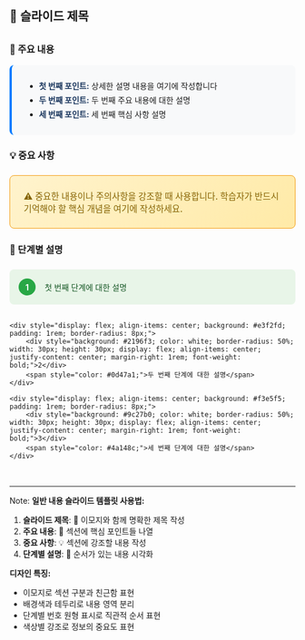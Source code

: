 ## 📌 슬라이드 제목

<div style="margin: 2rem 0;">

### 🎯 주요 내용

<div style="background: #f8f9fa; padding: 1.5rem; border-radius: 8px; border-left: 4px solid #007bff; margin: 1rem 0;">
    <ul style="margin: 0; line-height: 1.8;">
        <li><strong style="color: #1a365d;">첫 번째 포인트:</strong> 상세한 설명 내용을 여기에 작성합니다</li>
        <li><strong style="color: #1a365d;">두 번째 포인트:</strong> 두 번째 주요 내용에 대한 설명</li>
        <li><strong style="color: #1a365d;">세 번째 포인트:</strong> 세 번째 핵심 사항 설명</li>
    </ul>
</div>

### 💡 중요 사항

<div style="background: linear-gradient(135deg, #fff3cd, #ffeaa7); padding: 1.5rem; border-radius: 8px; border: 1px solid #f39c12; margin: 1.5rem 0;">
    <p style="margin: 0; color: #856404; font-weight: 500; font-size: 1.1em;">
        ⚠️ 중요한 내용이나 주의사항을 강조할 때 사용합니다. 학습자가 반드시 기억해야 할 핵심 개념을 여기에 작성하세요.
    </p>
</div>

### 📝 단계별 설명

<div style="display: flex; flex-direction: column; gap: 1rem; margin: 1.5rem 0;">
    <div style="display: flex; align-items: center; background: #e8f5e8; padding: 1rem; border-radius: 8px;">
        <div style="background: #28a745; color: white; border-radius: 50%; width: 30px; height: 30px; display: flex; align-items: center; justify-content: center; margin-right: 1rem; font-weight: bold;">1</div>
        <span style="color: #155724;">첫 번째 단계에 대한 설명</span>
    </div>

    <div style="display: flex; align-items: center; background: #e3f2fd; padding: 1rem; border-radius: 8px;">
        <div style="background: #2196f3; color: white; border-radius: 50%; width: 30px; height: 30px; display: flex; align-items: center; justify-content: center; margin-right: 1rem; font-weight: bold;">2</div>
        <span style="color: #0d47a1;">두 번째 단계에 대한 설명</span>
    </div>

    <div style="display: flex; align-items: center; background: #f3e5f5; padding: 1rem; border-radius: 8px;">
        <div style="background: #9c27b0; color: white; border-radius: 50%; width: 30px; height: 30px; display: flex; align-items: center; justify-content: center; margin-right: 1rem; font-weight: bold;">3</div>
        <span style="color: #4a148c;">세 번째 단계에 대한 설명</span>
    </div>
</div>

</div>

---

Note:
**일반 내용 슬라이드 템플릿 사용법:**

1. **슬라이드 제목**: 📌 이모지와 함께 명확한 제목 작성
2. **주요 내용**: 🎯 섹션에 핵심 포인트들 나열
3. **중요 사항**: 💡 섹션에 강조할 내용 작성
4. **단계별 설명**: 📝 순서가 있는 내용 시각화

**디자인 특징:**
- 이모지로 섹션 구분과 친근함 표현
- 배경색과 테두리로 내용 영역 분리
- 단계별 번호 원형 표시로 직관적 순서 표현
- 색상별 강조로 정보의 중요도 표현